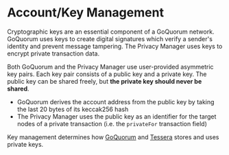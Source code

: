 # Account/Key Management

Cryptographic keys are an essential component of a GoQuorum network.  GoQuorum uses keys to create digital
signatures which verify a sender's identity and prevent message tampering.  The Privacy Manager uses keys to encrypt private transaction data.

Both GoQuorum and the Privacy Manager use user-provided asymmetric key pairs.  Each key pair consists
of a public key and a private key.  The public key can be shared freely, but **the private key should never be shared**.

* GoQuorum derives the account address from the public key by taking the last 20 bytes of its keccak256 hash
* The Privacy Manager uses the public key as an identifier for the target nodes of a private transaction (i.e. the `privateFor` transaction field)

Key management determines how [GoQuorum](../HowTo/ManageKeys/ManagingKeys.md) and [Tessera](https://docs.tessera.consensys.net)
stores and uses private keys.  
